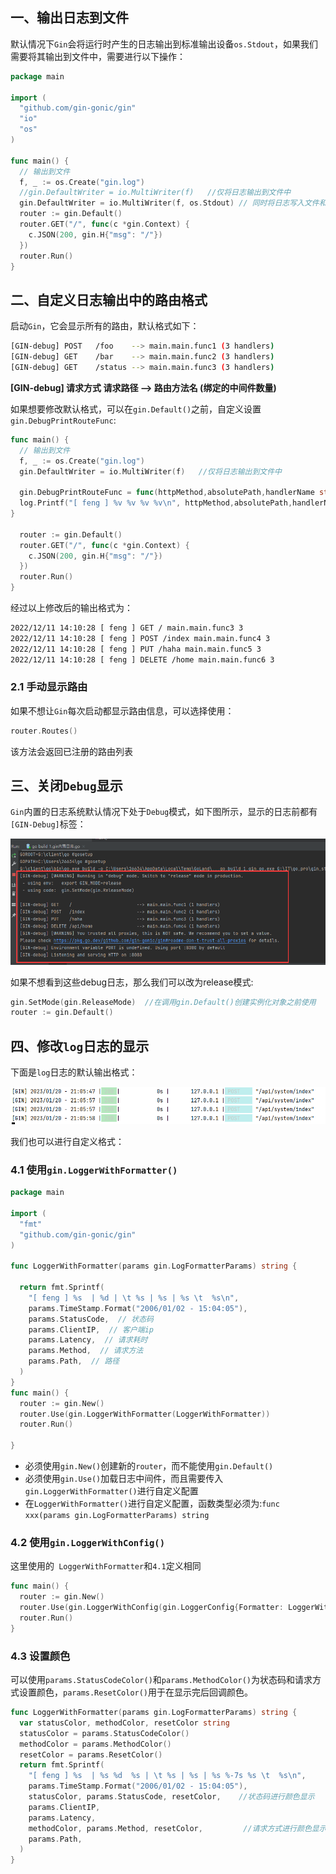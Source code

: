 ## 一、输出日志到文件

默认情况下`Gin`会将运行时产生的日志输出到标准输出设备`os.Stdout`，如果我们需要将其输出到文件中，需要进行以下操作：

```go
package main

import (
  "github.com/gin-gonic/gin"
  "io"
  "os"
)

func main() {
  // 输出到文件
  f, _ := os.Create("gin.log")
  //gin.DefaultWriter = io.MultiWriter(f)   //仅将日志输出到文件中
  gin.DefaultWriter = io.MultiWriter(f, os.Stdout) // 同时将日志写入文件和控制台
  router := gin.Default()
  router.GET("/", func(c *gin.Context) {
    c.JSON(200, gin.H{"msg": "/"})
  })
  router.Run()
}

```

## 二、自定义日志输出中的路由格式

启动`Gin`，它会显示所有的路由，默认格式如下：

```sh
[GIN-debug] POST   /foo    --> main.main.func1 (3 handlers)
[GIN-debug] GET    /bar    --> main.main.func2 (3 handlers)
[GIN-debug] GET    /status --> main.main.func3 (3 handlers)
```

**[GIN-debug] 请求方式   请求路径  -->  路由方法名 (绑定的中间件数量)**

如果想要修改默认格式，可以在`gin.Default()`之前，自定义设置`gin.DebugPrintRouteFunc`:

```go
func main() {
  // 输出到文件
  f, _ := os.Create("gin.log")
  gin.DefaultWriter = io.MultiWriter(f)   //仅将日志输出到文件中

  gin.DebugPrintRouteFunc = func(httpMethod,absolutePath,handlerName string,nuHandlers int) {
  log.Printf("[ feng ] %v %v %v %v\n", httpMethod,absolutePath,handlerName,nuHandlers)
}  
    
  router := gin.Default()
  router.GET("/", func(c *gin.Context) {
    c.JSON(200, gin.H{"msg": "/"})
  })
  router.Run()
}
```

经过以上修改后的输出格式为：

```sh
2022/12/11 14:10:28 [ feng ] GET / main.main.func3 3
2022/12/11 14:10:28 [ feng ] POST /index main.main.func4 3
2022/12/11 14:10:28 [ feng ] PUT /haha main.main.func5 3
2022/12/11 14:10:28 [ feng ] DELETE /home main.main.func6 3
```

### 2.1 手动显示路由

如果不想让`Gin`每次启动都显示路由信息，可以选择使用：

```go
router.Routes()
```

该方法会返回已注册的路由列表

## 三、关闭`Debug`显示

`Gin`内置的日志系统默认情况下处于`Debug`模式，如下图所示，显示的日志前都有`[GIN-Debug]`标签：

<img src="15.Gin内置日志系统.assets/image-20230120210343738.png" alt="image-20230120210343738" style="zoom:80%;" />

如果不想看到这些debug日志，那么我们可以改为release模式:

```go
gin.SetMode(gin.ReleaseMode)  //在调用gin.Default()创建实例化对象之前使用
router := gin.Default()
```

## 四、修改`log`日志的显示

下面是`log`日志的默认输出格式：

<img src="15.Gin内置日志系统.assets/image-20230120210626886.png" alt="image-20230120210626886" style="zoom:67%;" />

我们也可以进行自定义格式：

### 4.1 使用`gin.LoggerWithFormatter()`

```go
package main

import (
  "fmt"
  "github.com/gin-gonic/gin"
)

func LoggerWithFormatter(params gin.LogFormatterParams) string {

  return fmt.Sprintf(
    "[ feng ] %s  | %d | \t %s | %s | %s \t  %s\n",
    params.TimeStamp.Format("2006/01/02 - 15:04:05"),
    params.StatusCode,  // 状态码
    params.ClientIP,  // 客户端ip
    params.Latency,  // 请求耗时
    params.Method,  // 请求方法
    params.Path,  // 路径
  )
}
func main() {
  router := gin.New()
  router.Use(gin.LoggerWithFormatter(LoggerWithFormatter))
  router.Run()

}
```

- 必须使用`gin.New()`创建新的`router`，而不能使用`gin.Default()`
- 必须使用`gin.Use()`加载日志中间件，而且需要传入`gin.LoggerWithFormatter()`进行自定义配置
- 在`LoggerWithFormatter()`进行自定义配置，函数类型必须为:`func xxx(params gin.LogFormatterParams) string`

### 4.2 使用`gin.LoggerWithConfig()`

这里使用的` LoggerWithFormatter`和`4.1`定义相同

```go
func main() {
  router := gin.New()
  router.Use(gin.LoggerWithConfig(gin.LoggerConfig{Formatter: LoggerWithFormatter}))  
  router.Run()
}
```

### 4.3 设置颜色

可以使用`params.StatusCodeColor()`和`params.MethodColor()`为状态码和请求方式设置颜色，`params.ResetColor()`用于在显示完后回调颜色。

```go
func LoggerWithFormatter(params gin.LogFormatterParams) string {
  var statusColor, methodColor, resetColor string
  statusColor = params.StatusCodeColor()
  methodColor = params.MethodColor()
  resetColor = params.ResetColor()
  return fmt.Sprintf(
    "[ feng ] %s  | %s %d  %s | \t %s | %s | %s %-7s %s \t  %s\n",
    params.TimeStamp.Format("2006/01/02 - 15:04:05"),
    statusColor, params.StatusCode, resetColor,    //状态码进行颜色显示
    params.ClientIP,
    params.Latency,
    methodColor, params.Method, resetColor,			//请求方式进行颜色显示
    params.Path,
  )
}
```

